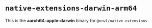 # `native-extensions-darwin-arm64`

This is the **aarch64-apple-darwin** binary for `@nrwl/native-extensions`
